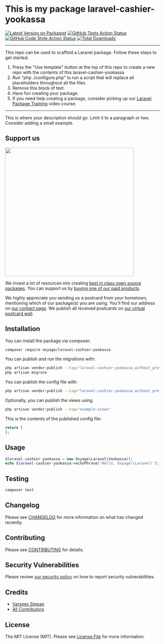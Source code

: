 # This is my package laravel-cashier-yookassa

[![Latest Version on Packagist](https://img.shields.io/packagist/v/oxyage/laravel-cashier-yookassa.svg?style=flat-square)](https://packagist.org/packages/oxyage/laravel-cashier-yookassa)
[![GitHub Tests Action Status](https://img.shields.io/github/workflow/status/oxyage/laravel-cashier-yookassa/run-tests?label=tests)](https://github.com/oxyage/laravel-cashier-yookassa/actions?query=workflow%3Arun-tests+branch%3Amain)
[![GitHub Code Style Action Status](https://img.shields.io/github/workflow/status/oxyage/laravel-cashier-yookassa/Check%20&%20fix%20styling?label=code%20style)](https://github.com/oxyage/laravel-cashier-yookassa/actions?query=workflow%3A"Check+%26+fix+styling"+branch%3Amain)
[![Total Downloads](https://img.shields.io/packagist/dt/oxyage/laravel-cashier-yookassa.svg?style=flat-square)](https://packagist.org/packages/oxyage/laravel-cashier-yookassa)

---
This repo can be used to scaffold a Laravel package. Follow these steps to get started:

1. Press the "Use template" button at the top of this repo to create a new repo with the contents of this laravel-cashier-yookassa
2. Run "php ./configure.php" to run a script that will replace all placeholders throughout all the files
3. Remove this block of text.
4. Have fun creating your package.
5. If you need help creating a package, consider picking up our <a href="https://laravelpackage.training">Laravel Package Training</a> video course.
---

This is where your description should go. Limit it to a paragraph or two. Consider adding a small example.

## Support us

[<img src="https://github-ads.s3.eu-central-1.amazonaws.com/laravel-cashier-yookassa.jpg?t=1" width="419px" />](https://spatie.be/github-ad-click/laravel-cashier-yookassa)

We invest a lot of resources into creating [best in class open source packages](https://spatie.be/open-source). You can support us by [buying one of our paid products](https://spatie.be/open-source/support-us).

We highly appreciate you sending us a postcard from your hometown, mentioning which of our package(s) you are using. You'll find our address on [our contact page](https://spatie.be/about-us). We publish all received postcards on [our virtual postcard wall](https://spatie.be/open-source/postcards).

## Installation

You can install the package via composer:

```bash
composer require oxyage/laravel-cashier-yookassa
```

You can publish and run the migrations with:

```bash
php artisan vendor:publish --tag="laravel-cashier-yookassa_without_prefix-migrations"
php artisan migrate
```

You can publish the config file with:
```bash
php artisan vendor:publish --tag="laravel-cashier-yookassa_without_prefix-config"
```

Optionally, you can publish the views using

```bash
php artisan vendor:publish --tag="example-views"
```

This is the contents of the published config file:

```php
return [
];
```

## Usage

```php
$laravel-cashier-yookassa = new Oxyage\Laravel\Yookassa();
echo $laravel-cashier-yookassa->echoPhrase('Hello, Oxyage\\Laravel!');
```

## Testing

```bash
composer test
```

## Changelog

Please see [CHANGELOG](CHANGELOG.md) for more information on what has changed recently.

## Contributing

Please see [CONTRIBUTING](.github/CONTRIBUTING.md) for details.

## Security Vulnerabilities

Please review [our security policy](../../security/policy) on how to report security vulnerabilities.

## Credits

- [Varseev Stepan](https://github.com/oxyage)
- [All Contributors](../../contributors)

## License

The MIT License (MIT). Please see [License File](LICENSE.md) for more information.
